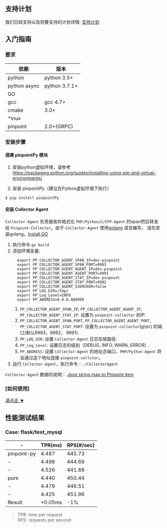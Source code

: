 ## 支持计划
我们已经支持以及将要支持的计划详情: [支持计划](SupportPlan.md)

## 入门指南

### 要求

依赖| 版本
---|----
python |python 3.5+
python async|python 3.7.1+
GO | | 
gcc|gcc 4.7+
cmake| 3.0+
*inux| 
pinpoint| 2.0+(GRPC)

### 安装步骤

#### 搭建 pinpointPy 模块

1. 安装python虚拟环境，请参考
https://packaging.python.org/guides/installing-using-pip-and-virtual-environments/

2. 安装 pinpointPy（建议在Python虚拟环境下执行）
```shell
$ pip install pinpointPy
```
#### 安装 Collector Agent
`Collector-Agent` 负责接收并格式化 `PHP/Python/C/CPP-Agent` 的span然后转发给 `Pinpoint-Collector`。由于 `Collector-Agent` 使用[golang](https://golang.google.cn/) 语言编写， 请先安装golang。[Install GO](https://golang.google.cn/doc/install)

  1. 执行命令 `go build`
  2. 添加环境变量:
     ```
       export PP_COLLECTOR_AGENT_SPAN_IP=dev-pinpoint
       export PP_COLLECTOR_AGENT_SPAN_PORT=9993
       export PP_COLLECTOR_AGENT_AGENT_IP=dev-pinpoint
       export PP_COLLECTOR_AGENT_AGENT_PORT=9991
       export PP_COLLECTOR_AGENT_STAT_IP=dev-pinpoint
       export PP_COLLECTOR_AGENT_STAT_PORT=9992
       export PP_COLLECTOR_AGENT_ISDOCKER=false
       export PP_LOG_DIR=/tmp/
       export PP_Log_Level=INFO
       export PP_ADDRESS=0.0.0.0@9999
     ```
     1. `PP_COLLECTOR_AGENT_SPAN_IP`, `PP_COLLECTOR_AGENT_AGENT_IP`, `PP_COLLECTOR_AGENT_STAT_IP`: 设置为 `pinpoint-collector` 的IP.
     2. `PP_COLLECTOR_AGENT_SPAN_PORT`, `PP_COLLECTOR_AGENT_AGENT_PORT`, `PP_COLLECTOR_AGENT_STAT_PORT`: 设置为 `pinpoint-collector`(grpc) 的端口(默认9993，9992， 9991).
     3. `PP_LOG_DIR`: 设置 `Collector-Agent` 日志存放路径.
     4. `PP_Log_Level`: 设置日志的级别（DEBUG, INFO, WARN, ERROR）.
     5. `PP_ADDRESS`: 设置 `Collector-Agent` 的地址合端口，`PHP/Python-Agent` 将会通过这个地址连接 `pinpoint-collctor`。
  3. 运行 `Collector-Agent`，执行命令：`./CollectorAgent`
         
   `Collector-Agent` 数据的说明：
   [Json string map to Pinpoint item](../API/collector-agent/Readme.md)
   


### [如何使用]
[请点击 ☚](../../plugins/PY/Readme.md)


## 性能测试结果

### Case: flask/test_mysql

-|TPR(ms)|RPS(#/sec)
----|-----|----
pinpoint-py|4.487|445.73|
-|4.498 |444.69
-|4.526 |441.88
pure|4.440|450.44
-|4.479|446.51
-|4.425|451.96
Result|+0.05ms|-1%

> TPR: time per request         
> RPS: requests per second